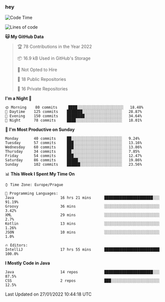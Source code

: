 ### hey

<!--START_SECTION:waka-->
![Code Time](http://img.shields.io/badge/Code%20Time-526%20hrs%2058%20mins-blue)

![Lines of code](https://img.shields.io/badge/From%20Hello%20World%20I%27ve%20Written-100%20Thousand%20lines%20of%20code-blue)

**🐱 My GitHub Data** 

> 🏆 78 Contributions in the Year 2022
 > 
> 📦 16.9 kB Used in GitHub's Storage 
 > 
> 🚫 Not Opted to Hire
 > 
> 📜 18 Public Repositories 
 > 
> 🔑 16 Private Repositories  
 > 
**I'm a Night 🦉** 

```text
🌞 Morning    80 commits     ████░░░░░░░░░░░░░░░░░░░░░   18.48% 
🌆 Daytime    125 commits    ███████░░░░░░░░░░░░░░░░░░   28.87% 
🌃 Evening    150 commits    ████████░░░░░░░░░░░░░░░░░   34.64% 
🌙 Night      78 commits     ████░░░░░░░░░░░░░░░░░░░░░   18.01%

```
📅 **I'm Most Productive on Sunday** 

```text
Monday       40 commits     ██░░░░░░░░░░░░░░░░░░░░░░░   9.24% 
Tuesday      57 commits     ███░░░░░░░░░░░░░░░░░░░░░░   13.16% 
Wednesday    60 commits     ███░░░░░░░░░░░░░░░░░░░░░░   13.86% 
Thursday     34 commits     ██░░░░░░░░░░░░░░░░░░░░░░░   7.85% 
Friday       54 commits     ███░░░░░░░░░░░░░░░░░░░░░░   12.47% 
Saturday     86 commits     █████░░░░░░░░░░░░░░░░░░░░   19.86% 
Sunday       102 commits    ██████░░░░░░░░░░░░░░░░░░░   23.56%

```


📊 **This Week I Spent My Time On** 

```text
⌚︎ Time Zone: Europe/Prague

💬 Programming Languages: 
Java                     16 hrs 21 mins      ██████████████████████░░░   91.19% 
Groovy                   36 mins             ░░░░░░░░░░░░░░░░░░░░░░░░░   3.42% 
XML                      29 mins             ░░░░░░░░░░░░░░░░░░░░░░░░░   2.7% 
Kotlin                   13 mins             ░░░░░░░░░░░░░░░░░░░░░░░░░   1.26% 
JSON                     10 mins             ░░░░░░░░░░░░░░░░░░░░░░░░░   1.0%

🔥 Editors: 
IntelliJ                 17 hrs 55 mins      █████████████████████████   100.0%

```

**I Mostly Code in Java** 

```text
Java                     14 repos            ██████████████████████░░░   87.5% 
CSS                      2 repos             ███░░░░░░░░░░░░░░░░░░░░░░   12.5%

```



 Last Updated on 27/01/2022 10:44:18 UTC
<!--END_SECTION:waka-->

